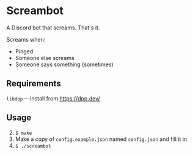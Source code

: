 # Screambot
A Discord bot that screams. That's it.

Screams when:
- Pinged
- Someone else screams
- Someone says something (sometimes)

## Requirements
`libdpp` — install from https://dpp.dev/

## Usage
2. `$ make`
1. Make a copy of `config.example.json` named `config.json` and fill it in
3. `$ ./screambot`
